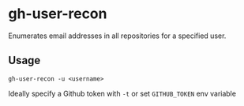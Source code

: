 # gh-user-recon
Enumerates email addresses in all repositories for a specified user.

## Usage
```
gh-user-recon -u <username>
```

Ideally specify a Github token with `-t` or set `GITHUB_TOKEN` env variable 

